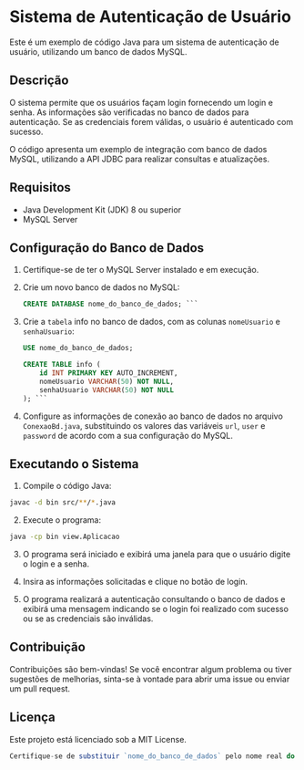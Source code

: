 # Sistema de Autenticação de Usuário

Este é um exemplo de código Java para um sistema de autenticação de usuário, utilizando um banco de dados MySQL.

## Descrição

O sistema permite que os usuários façam login fornecendo um login e senha. As informações são verificadas no banco de dados para autenticação. Se as credenciais forem válidas, o usuário é autenticado com sucesso.

O código apresenta um exemplo de integração com banco de dados MySQL, utilizando a API JDBC para realizar consultas e atualizações.

## Requisitos

- Java Development Kit (JDK) 8 ou superior
- MySQL Server

## Configuração do Banco de Dados

1. Certifique-se de ter o MySQL Server instalado e em execução.

2. Crie um novo banco de dados no MySQL:

   ```sql
   CREATE DATABASE nome_do_banco_de_dados; ```

3. Crie a `tabela` info no banco de dados, com as colunas `nomeUsuario` e `senhaUsuario`:

    ```sql
    USE nome_do_banco_de_dados;

    CREATE TABLE info (
        id INT PRIMARY KEY AUTO_INCREMENT,
        nomeUsuario VARCHAR(50) NOT NULL,
        senhaUsuario VARCHAR(50) NOT NULL
    ); ```

4. Configure as informações de conexão ao banco de dados no arquivo `ConexaoBd.java`, substituindo os valores das variáveis `url`, `user` e `password` de acordo com a sua configuração do MySQL.

## Executando o Sistema

1. Compile o código Java:

```bash
javac -d bin src/**/*.java
```

2. Execute o programa:

```bash
java -cp bin view.Aplicacao
```

3. O programa será iniciado e exibirá uma janela para que o usuário digite o login e a senha.

4. Insira as informações solicitadas e clique no botão de login.

5.  O programa realizará a autenticação consultando o banco de dados e exibirá uma mensagem indicando se o login foi realizado com sucesso ou se as credenciais são inválidas.

## Contribuição
Contribuições são bem-vindas! Se você encontrar algum problema ou tiver sugestões de melhorias, sinta-se à vontade para abrir uma issue ou enviar um pull request.

## Licença
Este projeto está licenciado sob a MIT License.

```javascript
Certifique-se de substituir `nome_do_banco_de_dados` pelo nome real do seu banco de dados e personalizar outras seções de acordo com as especificidades do seu código e do seu projeto. 
```




